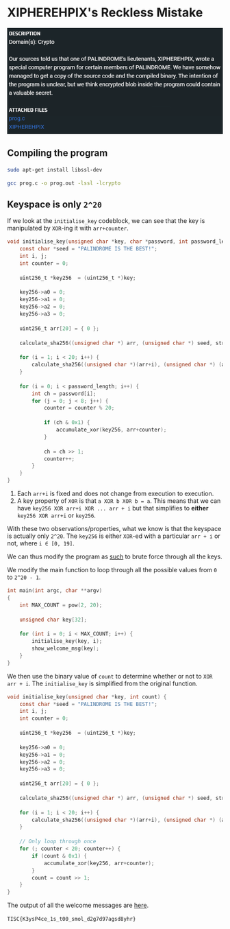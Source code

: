 # XIPHEREHPIX's Reckless Mistake
![picture 0](images/47cfc6c1aca44fd9aee501b3126a32fc9b9d4fa30b5a957ab9c3472a4b9b108e.png)  

## Compiling the program 
```bash
sudo apt-get install libssl-dev
```

```bash
gcc prog.c -o prog.out -lssl -lcrypto
```

## Keyspace is only `2^20`
If we look at the `initialise_key` codeblock, we can see that the key is manipulated by `XOR`-ing it with `arr+counter`. 

```C
void initialise_key(unsigned char *key, char *password, int password_length) {
    const char *seed = "PALINDROME IS THE BEST!";
    int i, j;
    int counter = 0;

    uint256_t *key256  = (uint256_t *)key;

    key256->a0 = 0;
    key256->a1 = 0;
    key256->a2 = 0;
    key256->a3 = 0;

    uint256_t arr[20] = { 0 };

    calculate_sha256((unsigned char *) arr, (unsigned char *) seed, strlen(seed));

    for (i = 1; i < 20; i++) {
        calculate_sha256((unsigned char *)(arr+i), (unsigned char *) (arr+i-1), 32);
    }

    for (i = 0; i < password_length; i++) {
        int ch = password[i];
        for (j = 0; j < 8; j++) {
            counter = counter % 20;

            if (ch & 0x1) {
                accumulate_xor(key256, arr+counter);
            }

            ch = ch >> 1;
            counter++;
        }
    }
}
```

1. Each `arr+i` is fixed and does not change from execution to execution.
2. A key property of `XOR` is that `a XOR b XOR b = a`. This means that we can have `key256 XOR arr+i XOR ... arr + i` but that simplifies to **either** `key256 XOR arr+i` or `key256`.

With these two observations/properties, what we know is that the keyspace is actually only `2^20`. The `key256` is either `XOR`-ed with a particular `arr + i` or not, where `i ∈ [0, 19]`.

We can thus modify the program as [such](./Challenge%202/bruteforcekey.c) to brute force through all the keys.

We modify the main function to loop through all the possible values from `0` to `2^20 - 1`. 

```C
int main(int argc, char **argv)
{
    int MAX_COUNT = pow(2, 20);

    unsigned char key[32];

    for (int i = 0; i < MAX_COUNT; i++) {
        initialise_key(key, i);
        show_welcome_msg(key);
    }
}
```

We then use the binary value of `count` to determine whether or not to `XOR` `arr + i`. The `initialise_key` is simplified from the original function.

```C
void initialise_key(unsigned char *key, int count) {
    const char *seed = "PALINDROME IS THE BEST!";
    int i, j;
    int counter = 0;

    uint256_t *key256  = (uint256_t *)key;

    key256->a0 = 0;
    key256->a1 = 0;
    key256->a2 = 0;
    key256->a3 = 0;

    uint256_t arr[20] = { 0 };

    calculate_sha256((unsigned char *) arr, (unsigned char *) seed, strlen(seed));

    for (i = 1; i < 20; i++) {
        calculate_sha256((unsigned char *)(arr+i), (unsigned char *) (arr+i-1), 32);
    }

    // Only loop through once
    for (; counter < 20; counter++) {
        if (count & 0x1) {
            accumulate_xor(key256, arr+counter);
        }
        count = count >> 1;
    }
}
```

The output of all the welcome messages are [here](./Challenge%202/bfkey.txt).

`TISC{K3ysP4ce_1s_t00_smol_d2g7d97agsd8yhr}`
